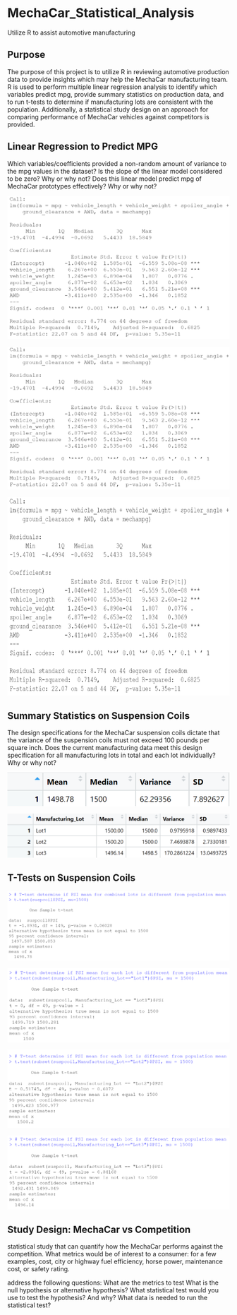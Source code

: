 # MechaCar_Statistical_Analysis
Utilize R to assist automotive manufacturing 

## Purpose

The purpose of this project is to utilize R in reviewing automotive production data to provide insights which may help the MechaCar manufacturing team.  R is used to perform multiple linear regression analysis
to identify which variables predict mpg, provide summary statistics on production data, and to run t-tests to determine if manufacturing lots are consistent with the population.  Additionally, a statistical study
design on an approach for comparing performance of MechaCar vehicles against competitors is provided.


## Linear Regression to Predict MPG

Which variables/coefficients provided a non-random amount of variance to the mpg values in the dataset?
Is the slope of the linear model considered to be zero? Why or why not?
Does this linear model predict mpg of MechaCar prototypes effectively? Why or why not?

![LinearRegression_MPG.png](https://github.com/dschul01/MechaCar_Statistical_Analysis/blob/main/Resources/LinearRegression_MPG.png)

![](Resources/LinearRegression_MPG.png)


<img src="https://github.com/dschul01/MechaCar_Statistical_Analysis/blob/main/Resources/LinearRegression_MPG.png" width="900" height="450">


## Summary Statistics on Suspension Coils

The design specifications for the MechaCar suspension coils dictate that the variance of the 
suspension coils must not exceed 100 pounds per square inch.  Does the current manufacturing data 
meet this design specification for all manufacturing lots in total and each lot individually? Why or why not?

![Total_Summary_Susp_Coil_PSI.png](https://github.com/dschul01/MechaCar_Statistical_Analysis/blob/main/Resources/Total_Summary_Susp_Coil_PSI.png)

![Lot_Summary_Susp_Coil_PSI.png](https://github.com/dschul01/MechaCar_Statistical_Analysis/blob/main/Resources/Lot_Summary_Susp_Coil_PSI.png)

## T-Tests on Suspension Coils

![T_Test_Susp_Coil_PSI_All.png](https://github.com/dschul01/MechaCar_Statistical_Analysis/blob/main/Resources/T_Test_Susp_Coil_PSI_All.png)


![T_Test_Susp_Coil_PSI_Lot1.png](https://github.com/dschul01/MechaCar_Statistical_Analysis/blob/main/Resources/T_Test_Susp_Coil_PSI_Lot1.png)

![T_Test_Susp_Coil_PSI_Lot2.png](https://github.com/dschul01/MechaCar_Statistical_Analysis/blob/main/Resources/T_Test_Susp_Coil_PSI_Lot2.png)

![T_Test_Susp_Coil_PSI_Lot3.png](https://github.com/dschul01/MechaCar_Statistical_Analysis/blob/main/Resources/T_Test_Susp_Coil_PSI_Lot3.png)


## Study Design: MechaCar vs Competition

statistical study that can quantify how the MechaCar performs against the competition.  What metrics would be
 of interest to a consumer: for a few examples, cost, city or highway fuel efficiency, horse power, maintenance cost, or safety rating.

address the following questions:
What are the metrics to test
What is the null hypothesis or alternative hypothesis?
What statistical test would you use to test the hypothesis? And why?
What data is needed to run the statistical test?
